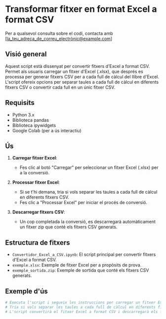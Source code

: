 # Transformar fitxer en format Excel a format CSV

Per a qualsevol consulta sobre el codi, contacta amb [la_teu_adreça_de_correu_electrònic@example.com]

## Visió general
Aquest script està dissenyat per convertir fitxers d'Excel a format CSV. Permet als usuaris carregar un fitxer d'Excel (.xlsx), que després es processa per generar fitxers CSV per a cada full de càlcul del llibre d'Excel. L'script ofereix opcions per separar taules a cada full de càlcul en diferents fitxers CSV o convertir cada full en un únic fitxer CSV.

## Requisits
- Python 3.x
- Biblioteca pandas
- Biblioteca ipywidgets
- Google Colab (per a ús interactiu)

## Ús
1. **Carregar fitxer Excel**:
    - Fes clic al botó "Carregar" per seleccionar un fitxer Excel (.xlsx) per a la conversió.

2. **Processar fitxer Excel**:
    - Si se t'hi demana, tria si vols separar les taules a cada full de càlcul en diferents fitxers CSV.
    - Fes clic a "Processar Excel" per iniciar el procés de conversió.

3. **Descarregar fitxers CSV**:
    - Un cop completada la conversió, es descarregarà automàticament un fitxer zip que conté els fitxers CSV generats.

## Estructura de fitxers
- `Convertidor_Excel_a_CSV.ipynb`: El script principal per convertir fitxers d'Excel a format CSV.
- `exemple.xlsx`: Exemple de fitxer Excel per a propòsits de prova.
- `exemple_sortida.zip`: Exemple de sortida que conté els fitxers CSV generats.

## Exemple d'ús
```python
# Executa l'script i segueix les instruccions per carregar un fitxer Excel.
# Tria si vols separar les taules a cada full de càlcul en diferents fitxers CSV.
# L'script convertirà el fitxer Excel a format CSV i descarregarà els fitxers generats.
